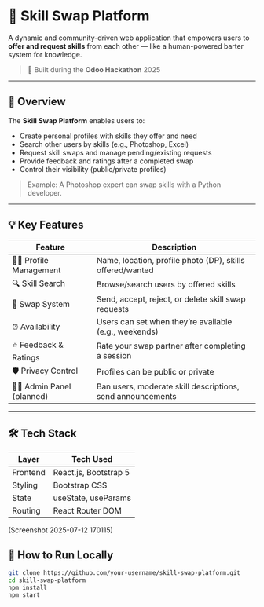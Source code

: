 # 🔁 Skill Swap Platform

A dynamic and community-driven web application that empowers users to **offer and request skills** from each other — like a human-powered barter system for knowledge.

> 🚀 Built during the **Odoo Hackathon** 2025

---

## 📌 Overview

The **Skill Swap Platform** enables users to:
- Create personal profiles with skills they offer and need
- Search other users by skills (e.g., Photoshop, Excel)
- Request skill swaps and manage pending/existing requests
- Provide feedback and ratings after a completed swap
- Control their visibility (public/private profiles)

> Example: A Photoshop expert can swap skills with a Python developer.

---

## 💡 Key Features

| Feature                    | Description |
|---------------------------|-------------|
| 🧑‍💻 Profile Management     | Name, location, profile photo (DP), skills offered/wanted |
| 🔍 Skill Search           | Browse/search users by offered skills |
| 🔁 Swap System            | Send, accept, reject, or delete skill swap requests |
| ⏰ Availability           | Users can set when they’re available (e.g., weekends) |
| ⭐ Feedback & Ratings     | Rate your swap partner after completing a session |
| 🛡 Privacy Control        | Profiles can be public or private |
| 🧑‍⚖️ Admin Panel (planned) | Ban users, moderate skill descriptions, send announcements |

---

## 🛠 Tech Stack

| Layer       | Tech Used                |
|-------------|--------------------------|
| Frontend    | React.js, Bootstrap 5    |
| Styling     | Bootstrap CSS            |
| State       | useState, useParams      |
| Routing     | React Router DOM         |

(Screenshot 2025-07-12 170115)

## 🔧 How to Run Locally

```bash
git clone https://github.com/your-username/skill-swap-platform.git
cd skill-swap-platform
npm install
npm start
